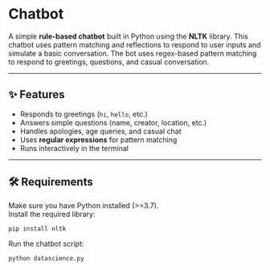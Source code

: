 # Chatbot
A simple **rule-based chatbot** built in Python using the **NLTK** library. This chatbot uses pattern matching and reflections to respond to user inputs and simulate a basic conversation.  The bot uses regex-based pattern matching to respond to greetings, questions, and casual conversation.


---

## ✨ Features
- Responds to greetings (`hi`, `hello`, etc.)  
- Answers simple questions (name, creator, location, etc.)  
- Handles apologies, age queries, and casual chat  
- Uses **regular expressions** for pattern matching  
- Runs interactively in the terminal  

---

## 🛠️ Requirements
Make sure you have Python installed (>=3.7).  
Install the required library:

```bash
pip install nltk
```
Run the chatbot script:
```bash
python datascience.py
```
